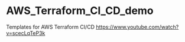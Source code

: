 # AWS_Terraform_CI_CD_demo
Templates for AWS Terraform CI/CD
https://www.youtube.com/watch?v=scecLqTeP3k


